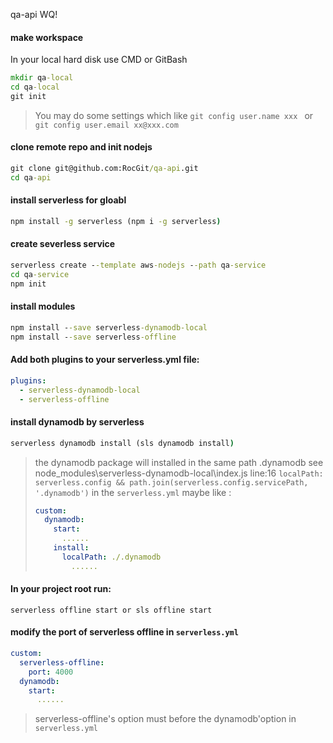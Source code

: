 qa-api
WQ!

#### make workspace 
In your local hard disk use CMD or GitBash
```cmd
mkdir qa-local
cd qa-local
git init
```

> You may do some settings which like `git config user.name xxx ` or `git config user.email xx@xxx.com `

#### clone remote repo and init nodejs
```cmd
git clone git@github.com:RocGit/qa-api.git
cd qa-api
```

#### install serverless for gloabl
```cmd
npm install -g serverless (npm i -g serverless)
```

#### create severless service
```cmd
serverless create --template aws-nodejs --path qa-service
cd qa-service
npm init
```
#### install modules
```cmd
npm install --save serverless-dynamodb-local
npm install --save serverless-offline 
```

#### Add both plugins to your serverless.yml file:
```yml
plugins:
  - serverless-dynamodb-local
  - serverless-offline
```

#### install dynamodb by serverless 
```cmd
serverless dynamodb install (sls dynamodb install)
```
> the dynamodb package will installed in the same path .dynamodb
> see node_modules\serverless-dynamodb-local\index.js line:16 
> `localPath: serverless.config && path.join(serverless.config.servicePath, '.dynamodb')`
> in the `serverless.yml` maybe like :
> ```yml
> custom:
>   dynamodb:  
>     start:
>       ......
>     install:
>       localPath: ./.dynamodb
>         ......
> ```

#### In your project root run:

`serverless offline start or sls offline start`

#### modify the port of serverless offline in `serverless.yml`
```yml
custom:
  serverless-offline:
    port: 4000
  dynamodb:  
    start:
      ......
```
> serverless-offline's option must before the dynamodb'option in `serverless.yml`